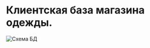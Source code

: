 # Клиентская база магазина одежды.

![Схема БД](https://gitlab.icc.spbstu.ru/sh3lep/Customer_Base_PostgreSQL/raw/master/scheme.png)
